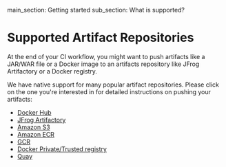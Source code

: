main_section: Getting started
sub_section: What is supported?

# Supported Artifact Repositories

At the end of your CI workflow, you might want to push artifacts like a JAR/WAR file or a Docker image to an artifacts repository like JFrog Artifactory or a Docker registry.

We have native support for many popular artifact repositories. Please click on the one you're interested in for detailed instructions on pushing your artifacts:

- [Docker Hub](../ci/push-docker-hub/)
- [JFrog Artifactory](../ci/push-to-artifactory/)
- [Amazon S3](../ci/push-to-s3/)
- [Amazon ECR](../ci/push-amazon-ecr/)
- [GCR](../ci/push-gcr/)
- [Docker Private/Trusted registry](../ci/push-docker-private-registry/)
- [Quay](../ci/push-quay/)
